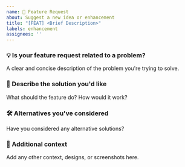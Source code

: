 ```yaml
---
name: 🚀 Feature Request
about: Suggest a new idea or enhancement
title: "[FEAT] <Brief Description>"
labels: enhancement
assignees: ''
---
```


### 💡 Is your feature request related to a problem?
A clear and concise description of the problem you're trying to solve.

### 🧰 Describe the solution you'd like
What should the feature do? How would it work?

### 🛠 Alternatives you've considered
Have you considered any alternative solutions?

### 📝 Additional context
Add any other context, designs, or screenshots here.